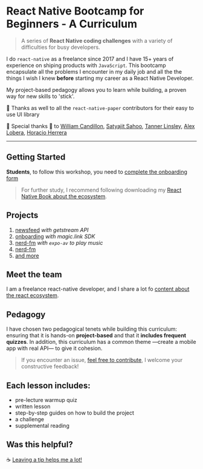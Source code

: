 # React Native Bootcamp for Beginners - A Curriculum

> A series of **React Native coding challenges** with a variety of difficulties for busy developers.

I do `react-native` as a freelance since 2017 and I have 15+ years of experience on shiping products with `JavaScript`. This bootcamp encapsulate all the problems I encounter in my daily job and all the the things I wish I knew **before** starting my career as a React Native Developer.

My project-based pedagogy allows you to learn while building, a proven way for new skills to 'stick'.

🎨 Thanks as well to all the `react-native-paper` contributors for their easy to use UI library

🙏 Special thanks 🙏 to [William Candillon](https://github.com/wcandillon), [Satyajit Sahoo](https://github.com/satya164), [Tanner Linsley](https://github.com/tannerlinsley), [Alex Lobera](https://github.com/alexlbr), [Horacio Herrera](https://twitter.com/hhg2288)

---

## Getting Started

**Students**, to follow this workshop, you need to [complete the onboarding form](https://davidl.fr/onboarding-workshop)

> For further study, I recommend following downloading my [React Native Book about the ecosystem](https://davidl.fr/road-to-react-native).

## Projects

1. [newsfeed](./hackathon/newsfeed/) _with getstream API_
1. [onboarding](./hackathon/onboarding/) _with magic.link SDK_
1. [nerd-fm](./hackathon/nerd-fm/) _with `expo-av` to play music_
1. [nerd-fm](./hackathon/nerd-fm/)
1. [and more](./hackathon/)

## Meet the team

I am a freelance react-native developer, and I share a lot fo [content about the react ecosystem](https://twitter.com/flexbox_).

## Pedagogy

I have chosen two pedagogical tenets while building this curriculum: ensuring that it is hands-on **project-based** and that it **includes frequent quizzes**. In addition, this curriculum has a common theme —create a mobile app with real API— to give it cohesion.

> If you encounter an issue, [feel free to contribute](https://github.com/flexbox/react-native-workshop/issues/new), I welcome your constructive feedback!

## Each lesson includes:

- pre-lecture warmup quiz
- written lesson
- step-by-step guides on how to build the project
- a challenge
- supplemental reading

## Was this helpful?

☕️ [Leaving a tip helps me a lot!](https://www.buymeacoffee.com/flexbox)
